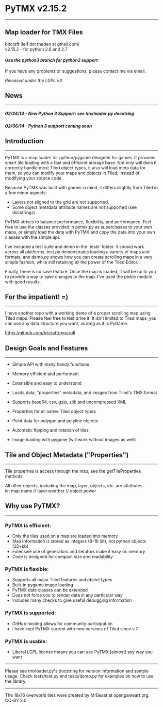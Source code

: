 # PyTMX v2.15.2
_______________________________________________________________________________

## Map loader for TMX Files

bitcraft (leif dot theden at gmail.com)   
v2.15.2  - for python 2.6 and 2.7   
  
  
#### *Use the python3 branch for python3 support*


If you have any problems or suggestions, please contact me via email.

*Released under the LGPL v3*



## News
_______________________________________________________________________________

##### 02/24/14 - New Python 3 Support: see tmxloader.py docstring
##### 02/06/14 - Python 3 support coming soon
    
   
   
   
## Introduction
_______________________________________________________________________________

PyTMX is a map loader for python/pygame designed for games.  It provides smart
tile loading with a fast and efficient storage base.  Not only will does it
correctly handle most Tiled object types, it also will load meta data for
them, so you can modify your maps and objects in Tiled, instead of modifying
your source code.

Because PyTMX was built with games in mind, it differs slightly from Tiled in
a few minor aspects:

- Layers not aligned to the grid are not supported.
- Some object metadata attribute names are not supported (see docstrings)
    

PyTMX strives to balance performance, flexibility, and performance.  Feel free
to use the classes provided in pytmx.py as superclasses to your own maps, or
simply load the data with PyTMX and copy the data into your own classes with
the simple api.

I've included a test suite and demo in the 'tests' folder.  It should work
across all platforms.  test.py demonstrates loading a variety of maps and
formats, and demo.py shows how you can create scrolling maps in a very simple
fashion, while still retaining all the power of the Tiled Editor.

Finally, there is no save feature.  Once the map is loaded, it will be up to
you to provide a way to save changes to the map.  I've used the pickle module
with good results.    


## For the impatient!  =)
_______________________________________________________________________________

I have another repo with a working demo of a proper scrolling map using Tiled
maps.  Please feel free to test drive it.  It isn't limited to Tiled maps,
you can use any data structure you want, as long as it is PyGame.

https://github.com/bitcraft/pyscroll


## Design Goals and Features
_______________________________________________________________________________

* Simple API with many handy functions
* Memory efficient and performant
* Extensible and easy to understand
    
    
* Loads data, "properties" metadata, and images from Tiled's TMX format
* Supports base64, csv, gzip, zlib and uncompressed XML
* Properties for all native Tiled object types
* Point data for polygon and polyline objects
* Automatic flipping and rotation of tiles
* Image loading with pygame (will work without images as well)
    
    
## Tile and Object Metadata ("Properties")
_______________________________________________________________________________

Tile properties is access through the map; see the getTileProperties methods
        
All other objects, including the map, layer, objects, etc.  are attributes:    
  ie: map.name  //  layer.weather  // object.power    
         

## Why use PyTMX?
_______________________________________________________________________________

### PyTMX is efficient:
* Only the tiles used on a map are loaded into memory
* Map information is stored as integers (8-16 bit), not python objects (32+kb)
* Extensive use of generators and iterators make it easy on memory
* Code is designed for compact size and readability

### PyTMX is flexible:
* Supports all major Tiled features and object types
* Built-in pygame image loading
* PyTMX data classes can be extended
* Does not force you to render data in any particular way
* Includes many checks to give useful debugging information

### PyTMX is supported:
* GitHub hosting allows for community participation
* I have kept PyTMX current with new versions of Tiled since v.7

### PyTMX is usable:
* Liberal LGPL license means you can use PyTMX [almost] any way you want

_______________________________________________________________________________

Please see tmxloader.py's docstring for version information and sample usage.
Check tests/test.py and tests/demo.py for examples on how to use the library.

_______________________________________________________________________________
The 16x16 overworld tiles were created by MrBeast at opengameart.org. CC-BY 3.0
